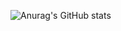 ![Anurag's GitHub stats](https://github-readme-stats.vercel.app/api?username=catch2601&show_icons=true&theme=radical)
